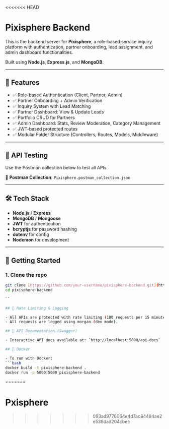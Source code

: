 <<<<<<< HEAD
# Pixisphere Backend

This is the backend server for **Pixisphere**, a role-based service inquiry platform with authentication, partner onboarding, lead assignment, and admin dashboard functionalities.

Built using **Node.js**, **Express.js**, and **MongoDB**.

---

## 🔧 Features

- ✅ Role-based Authentication (Client, Partner, Admin)
- ✅ Partner Onboarding + Admin Verification
- ✅ Inquiry System with Lead Matching
- ✅ Partner Dashboard: View & Update Leads
- ✅ Portfolio CRUD for Partners
- ✅ Admin Dashboard: Stats, Review Moderation, Category Management
- ✅ JWT-based protected routes
- ✅ Modular Folder Structure (Controllers, Routes, Models, Middleware)

---

## 🧪 API Testing

Use the Postman collection below to test all APIs.

📁 **Postman Collection**: `Pixisphere.postman_collection.json`

---

## 🛠️ Tech Stack

- **Node.js** / **Express**
- **MongoDB** / **Mongoose**
- **JWT** for authentication
- **bcryptjs** for password hashing
- **dotenv** for config
- **Nodemon** for development

---

## 🚀 Getting Started

### 1. Clone the repo

```bash
git clone [https://github.com/your-username/pixisphere-backend.git](https://github.com/tabish-27/Pixisphere-backend.git)
cd pixisphere-backend

``

## 🚦 Rate Limiting & Logging

- All APIs are protected with rate limiting (100 requests per 15 minutes per IP).
- All requests are logged using morgan (dev mode).

## 📖 API Documentation (Swagger)

- Interactive API docs available at: `http://localhost:5000/api-docs`

## 🐳 Docker

- To run with Docker:
```bash
docker build -t pixisphere-backend .
docker run -p 5000:5000 pixisphere-backend
```
=======
# Pxisphere
>>>>>>> 093ad9776064e4d7ac84494ae2e538dad204cbee
